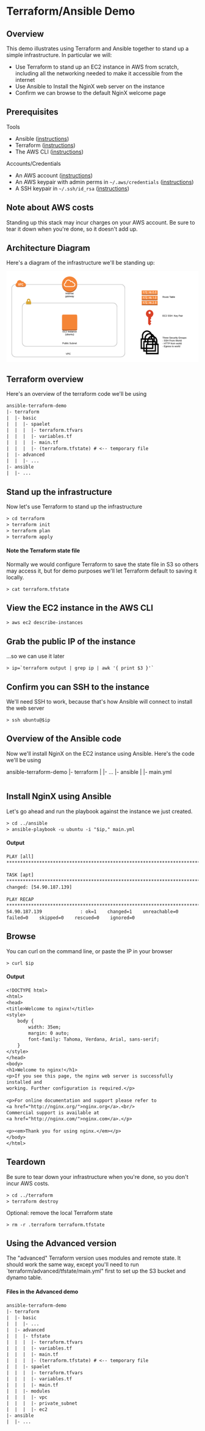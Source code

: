 
# Terraform/Ansible Demo

## Overview
This demo illustrates using Terraform and Ansible together to stand up a simple infrastructure. In particular we will:

- Use Terraform to stand up an EC2 instance in AWS from scratch, including all the networking needed to make it accessible from the internet
- Use Ansible to Install the NginX web server on the instance
- Confirm we can browse to the default NginX welcome page

## Prerequisites
Tools
- Ansible ([instructions](https://docs.ansible.com/ansible/latest/installation_guide/intro_installation.html))
- Terraform ([instructions](https://learn.hashicorp.com/terraform/getting-started/install.html))
- The AWS CLI ([instructions](https://docs.aws.amazon.com/cli/latest/userguide/cli-chap-install.html))

Accounts/Credentials
- An AWS account ([instructions](https://aws.amazon.com/premiumsupport/knowledge-center/create-and-activate-aws-account/))
- An AWS keypair with admin perms in `~/.aws/credentials` ([instructions](https://docs.aws.amazon.com/cli/latest/userguide/cli-chap-configure.html))
- A SSH keypair in `~/.ssh/id_rsa` ([instructions](https://confluence.atlassian.com/bitbucketserver/creating-ssh-keys-776639788.html))

## Note about AWS costs
Standing up this stack may incur charges on your AWS account. Be sure to tear it down when you're done, so it doesn't add up.

## Architecture Diagram
Here's a diagram of the infrastructure we'll be standing up:

![](images/ansible-terraform-demo.png)

## Terraform overview
Here's an overview of the terraform code we'll be using

```
ansible-terraform-demo
|- terraform
|  |- basic
|  |  |- spaelet
|  |  |  |- terraform.tfvars
|  |  |  |- variables.tf
|  |  |  |- main.tf
|  |  |  |- (terraform.tfstate) # <-- temporary file
|  |- advanced
|  |  |- ...
|- ansible
|  |- ...
```

## Stand up the infrastructure
Now let's use Terraform to stand up the infrastructure

```
> cd terraform
> terraform init
> terraform plan
> terraform apply
```

#### Note the Terraform state file
Normally we would configure Terraform to save the state file in S3 so others may access it, but for demo purposes we'll let Terraform default to saving it locally.
```
> cat terraform.tfstate
```

## View the EC2 instance in the AWS CLI
```
> aws ec2 describe-instances
```

## Grab the public IP of the instance
...so we can use it later
```
> ip=`terraform output | grep ip | awk '{ print $3 }'`
```

## Confirm you can SSH to the instance
We'll need SSH to work, because that's how Ansible will connect to install the web server
```
> ssh ubuntu@$ip
```

## Overview of the Ansible code
Now we'll install NginX on the EC2 instance using Ansible. Here's the code we'll be using

ansible-terraform-demo
|- terraform
|  |- ...
|- ansible
|  |- main.yml
```
```

## Install NginX using Ansible
Let's go ahead and run the playbook against the instance we just created.

```
> cd ../ansible
> ansible-playbook -u ubuntu -i "$ip," main.yml
```

#### Output

```
PLAY [all] *********************************************************************************************

TASK [apt] *********************************************************************************************
changed: [54.90.187.139]

PLAY RECAP *********************************************************************************************
54.90.187.139              : ok=1    changed=1    unreachable=0    failed=0    skipped=0    rescued=0    ignored=0 
```

## Browse
You can curl on the command line, or paste the IP in your browser
```
> curl $ip
```

#### Output

```
<!DOCTYPE html>
<html>
<head>
<title>Welcome to nginx!</title>
<style>
    body {
        width: 35em;
        margin: 0 auto;
        font-family: Tahoma, Verdana, Arial, sans-serif;
    }
</style>
</head>
<body>
<h1>Welcome to nginx!</h1>
<p>If you see this page, the nginx web server is successfully installed and
working. Further configuration is required.</p>

<p>For online documentation and support please refer to
<a href="http://nginx.org/">nginx.org</a>.<br/>
Commercial support is available at
<a href="http://nginx.com/">nginx.com</a>.</p>

<p><em>Thank you for using nginx.</em></p>
</body>
</html>
```

## Teardown
Be sure to tear down your infrastructure when you're done, so you don't incur AWS costs.
```
> cd ../terraform
> terraform destroy
```

Optional: remove the local Terraform state
```
> rm -r .terraform terraform.tfstate
```

## Using the Advanced version
The "advanced" Terraform version uses modules and remote state. It should work the same way, except you'll need to run `terraform/advanced/tfstate/main.yml" first to set up the S3 bucket and dynamo table.

#### Files in the Advanced demo
```
ansible-terraform-demo
|- terraform
|  |- basic
|  |  |- ...
|  |- advanced
|  |  |- tfstate
|  |  |  |- terraform.tfvars
|  |  |  |- variables.tf
|  |  |  |- main.tf
|  |  |  |- (terraform.tfstate) # <-- temporary file
|  |  |- spaelet
|  |  |  |- terraform.tfvars
|  |  |  |- variables.tf
|  |  |  |- main.tf
|  |  |- modules
|  |  |  |- vpc
|  |  |  |- private_subnet
|  |  |  |- ec2
|- ansible
|  |- ...
```
